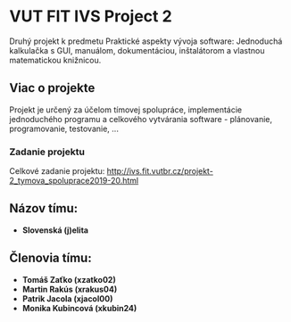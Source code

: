 # VUT FIT IVS Project 2
Druhý projekt k predmetu Praktické aspekty vývoja software:
Jednoduchá kalkulačka s GUI, manuálom, dokumentáciou, inštalátorom a vlastnou matematickou knižnicou.

## Viac o projekte
Projekt je určený za účelom tímovej spolupráce, implementácie jednoduchého programu a celkového vytvárania software - plánovanie, programovanie, testovanie, ...

### Zadanie projektu
Celkové zadanie projektu: http://ivs.fit.vutbr.cz/projekt-2_tymova_spoluprace2019-20.html

## Názov tímu:
* **Slovenská (j)elita**

## Členovia tímu: 		
* **Tomáš Zaťko (xzatko02)**
* **Martin Rakús (xrakus04)**
* **Patrik Jacola (xjacol00)**
* **Monika Kubincová (xkubin24)**
